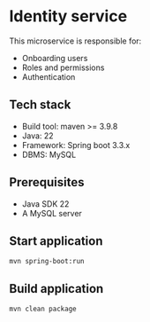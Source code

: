 # Identity service

This microservice is responsible for:

* Onboarding users
* Roles and permissions
* Authentication

## Tech stack

* Build tool: maven >= 3.9.8
* Java: 22
* Framework: Spring boot 3.3.x
* DBMS: MySQL

## Prerequisites

* Java SDK 22
* A MySQL server

## Start application

`mvn spring-boot:run`

## Build application

`mvn clean package`